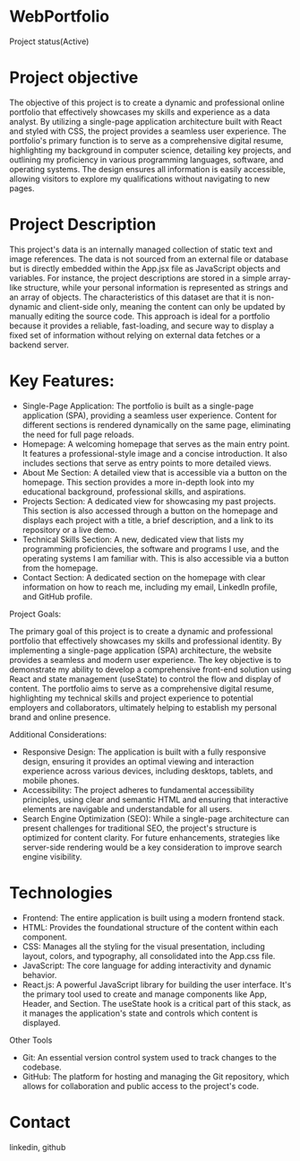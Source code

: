 # WebPortfolio
  Project status(Active)

# Project objective
  The objective of this project is to create a dynamic and professional online portfolio that effectively showcases my skills and experience as a data analyst. By utilizing a single-page application architecture built with React and styled with CSS, the project provides a seamless user experience. The portfolio's primary function is to serve as a comprehensive digital resume, highlighting my background in computer science, detailing key projects, and outlining my proficiency in various programming languages, software, and operating systems. The design ensures all information is easily accessible, allowing visitors to explore my qualifications without navigating to new pages.

# Project Description
  This project's data is an internally managed collection of static text and image references. The data is not sourced from an external file or database but is directly embedded within the App.jsx file as JavaScript objects and variables. For instance, the project descriptions are stored in a simple array-like structure, while your personal information is represented as strings and an array of objects. The characteristics of this dataset are that it is non-dynamic and client-side only, meaning the content can only be updated by manually editing the source code. This approach is ideal for a portfolio because it provides a reliable, fast-loading, and secure way to display a fixed set of information without relying on external data fetches or a backend server.
  
  # Key Features:
  - Single-Page Application: The portfolio is built as a single-page application (SPA), providing a seamless user experience. Content for different sections is rendered dynamically on the same page, eliminating the need for full page reloads.
  - Homepage: A welcoming homepage that serves as the main entry point. It features a professional-style image and a concise introduction. It also includes sections that serve as entry points to more detailed views.
  - About Me Section: A detailed view that is accessible via a button on the homepage. This section provides a more in-depth look into my educational background, professional skills, and aspirations.
  - Projects Section: A dedicated view for showcasing my past projects. This section is also accessed through a button on the homepage and displays each project with a title, a brief description, and a link to its repository or a live demo.
  - Technical Skills Section: A new, dedicated view that lists my programming proficiencies, the software and programs I use, and the operating systems I am familiar with. This is also accessible via a button from the homepage.
  - Contact Section: A dedicated section on the homepage with clear information on how to reach me, including my email, LinkedIn profile, and GitHub profile.
  
  Project Goals:

  The primary goal of this project is to create a dynamic and professional portfolio that effectively showcases my skills and professional identity. By implementing a single-page application (SPA) architecture, the website provides a seamless and modern user experience. The key objective is to demonstrate my ability to develop a comprehensive front-end solution using React and state management (useState) to control the flow and display of content. The portfolio aims to serve as a comprehensive digital resume, highlighting my technical skills and project experience to potential employers and collaborators, ultimately helping to establish my personal brand and online presence.
  
  Additional Considerations:

  - Responsive Design: The application is built with a fully responsive design, ensuring it provides an optimal viewing and interaction experience across various devices, including desktops, tablets, and mobile phones.
  - Accessibility: The project adheres to fundamental accessibility principles, using clear and semantic HTML and ensuring that interactive elements are navigable and understandable for all users.
  - Search Engine Optimization (SEO): While a single-page architecture can present challenges for traditional SEO, the project's structure is optimized for content clarity. For future enhancements, strategies like server-side rendering would be a key consideration to improve search engine visibility.

# Technologies 
  - Frontend: The entire application is built using a modern frontend stack.
  - HTML: Provides the foundational structure of the content within each component.
  - CSS: Manages all the styling for the visual presentation, including layout, colors, and typography, all consolidated into the App.css file.
  - JavaScript: The core language for adding interactivity and dynamic behavior.
  - React.js: A powerful JavaScript library for building the user interface. It's the primary tool used to create and manage components like App, Header, and Section. The useState hook is a critical part of this stack, as it manages the application's state and controls which content is displayed.

  Other Tools
  - Git: An essential version control system used to track changes to the codebase.
  - GitHub: The platform for hosting and managing the Git repository, which allows for collaboration and public access to the project's code.

# Contact
  linkedin, github
